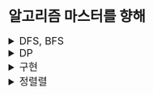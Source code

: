 # 알고리즘 마스터를 향해

<details>
<summary style="font-size: 20px">DFS, BFS</summary>
<div markdown="1">

|    날짜    |         단계         |                   백준 링크                    |                                               github 링크                                               |  메모리  |  시간  |
| :--------: | :------------------: | :--------------------------------------------: | :-----------------------------------------------------------------------------------------------------: | :------: | :----: |
| 2023-06-07 | ![](TIER_IMG/S1.svg) |  [2667](https://www.acmicpc.net/problem/2667)  |       [단지번호붙이기](https://github.com/gyur1kim/BOJ/blob/master/DFS%20BFS/2667_단지번호붙이기)       | 10668KB  | 124ms  |
| 2023-06-11 | ![](TIER_IMG/G5.svg) |  [7569](https://www.acmicpc.net/problem/7569)  |               [토마토](https://github.com/gyur1kim/BOJ/blob/master/DFS%20BFS/7569_토마토)               | 141464KB | 848ms  |
| 2024-12-16 | ![](TIER_IMG/G5.svg) | [16928](https://www.acmicpc.net/problem/16928) | [뱀과 사다리 게임](https://github.com/gyur1kim/BOJ/blob/master/DFS%20BFS/16928_뱀과%20사다리%20게임.js) |  9388KB  | 112ms  |
| 2024-12-17 | ![](TIER_IMG/G3.svg) |  [4179](https://www.acmicpc.net/problem/4179)  |                [불!](https://github.com/gyur1kim/BOJ/blob/master/DFS%20BFS/4179_불!.js)                 | 168468KB | 1332ms |
| 2024-12-21 | ![](TIER_IMG/G3.svg) |  [2146](https://www.acmicpc.net/problem/2146)  |       [다리 만들기](https://github.com/gyur1kim/BOJ/blob/master/DFS%20BFS/2146_다리%20만들기.js)        | 31972KB  | 484ms  |
| 2024-12-23 | ![](TIER_IMG/G5.svg) |  [7576](https://www.acmicpc.net/problem/7576)  |             [토마토](https://github.com/gyur1kim/BOJ/blob/master/DFS%20BFS/7576_토마토.js)              | 176844KB | 1176ms |

</div>
</details>

<details>
<summary style="font-size: 20px">DP</summary>
<div markdown="1">

|    날짜    |         단계         |                   백준 링크                    |                                                   github 링크                                                    |  메모리  | 시간  |
| :--------: | :------------------: | :--------------------------------------------: | :--------------------------------------------------------------------------------------------------------------: | :------: | :---: |
| 2023-05-13 | ![](TIER_IMG/B1.svg) | [24416](https://www.acmicpc.net/problem/24416) | [피보나치 수 1](https://github.com/gyur1kim/BOJ/blob/master/DP/24416_알고리즘%20수업%20-%20피보나치%20수%201.js) |  9572KB  | 124ms |
| 2023-05-13 | ![](TIER_IMG/S3.svg) |  [9461](https://www.acmicpc.net/problem/9461)  |               [파도반 수열](https://github.com/gyur1kim/BOJ/blob/master/DP/9461_파도반%20수열.js)                |  9620KB  | 116ms |
| 2023-05-24 | ![](TIER_IMG/S3.svg) |  [1463](https://www.acmicpc.net/problem/1463)  |                [1로 만들기](https://github.com/gyur1kim/BOJ/blob/master/DP/1463_1로%20만들기.js)                 | 44560KB  | 244ms |
| 2023-05-29 | ![](TIER_IMG/S3.svg) |  [9095](https://www.acmicpc.net/problem/9095)  |        [1, 2, 3 더하기](https://github.com/gyur1kim/BOJ/blob/master/DP/9095_1%2C%202%2C%203%20더하기.js)         |  9364KB  | 120ms |
| 2023-05-31 | ![](TIER_IMG/S3.svg) | [11726](https://www.acmicpc.net/problem/11726) |                [2×n 타일링](https://github.com/gyur1kim/BOJ/blob/master/DP/11726_2×n%20타일링.js)                |  9660KB  | 188ms |
| 2023-06-02 | ![](TIER_IMG/S1.svg) |  [1149](https://www.acmicpc.net/problem/1149)  |                    [RGB 거리](https://github.com/gyur1kim/BOJ/blob/master/DP/1149_RGB%20거리)                    |  9688KB  | 128ms |
| 2023-06-03 | ![](TIER_IMG/S3.svg) | [11727](https://www.acmicpc.net/problem/11727) |              [2×n 타일링 2](https://github.com/gyur1kim/BOJ/blob/master/DP/11727_2×n%20타일링%202)               |  9652KB  | 200ms |
| 2023-06-06 | ![](TIER_IMG/G5.svg) |  [2293](https://www.acmicpc.net/problem/2293)  |                      [동전 1](https://github.com/gyur1kim/BOJ/blob/master/DP/2293_동전%201)                      | 116200KB | 140ms |

</div>
</details>

<details>
<summary style="font-size: 20px">구현</summary>
<div markdown="1">

|    날짜    |         단계         |                   백준 링크                    |                                     github 링크                                     | 메모리  |  시간  |
| :--------: | :------------------: | :--------------------------------------------: | :---------------------------------------------------------------------------------: | :-----: | :----: |
| 2023-06-13 | ![](TIER_IMG/G4.svg) | [14502](https://www.acmicpc.net/problem/14502) |       [연구소](https://github.com/gyur1kim/BOJ/blob/master/구현/14502_연구소)       | 16472KB | 928ms  |
| 2023-06-18 | ![](TIER_IMG/S4.svg) | [18110](https://www.acmicpc.net/problem/18110) |  [solved.ac](https://github.com/gyur1kim/BOJ/blob/master/구현/18110_solved.ac.js)   | 39884KB | 352ms  |
| 2023-06-22 | ![](TIER_IMG/G5.svg) | [15686](https://www.acmicpc.net/problem/15686) |   [치킨 배달](https://github.com/gyur1kim/BOJ/blob/master/구현/15686_치킨%20배달)   | 12648KB | 208ms  |
| 2023-06-29 | ![](TIER_IMG/G5.svg) | [14503](https://www.acmicpc.net/problem/14503) | [로봇 청소기](https://github.com/gyur1kim/BOJ/blob/master/구현/14503_로봇%20청소기) | 9384KB  | 128ms  |
| 2023-07-02 | ![](TIER_IMG/G5.svg) |  [2116](https://www.acmicpc.net/problem/2116)  | [주사위 찾기](https://github.com/gyur1kim/BOJ/blob/master/구현/2116_주사위%20쌓기)  | 19628KB | 236ms  |
| 2023-07-07 | ![](TIER_IMG/S5.svg) | [11723](https://www.acmicpc.net/problem/11723) |         [집합](https://github.com/gyur1kim/BOJ/blob/master/구현/11723_집합)         | 31256KB | 5964ms |

</div>
</details>

<details>
<summary style="font-size: 20px">정렬렬</summary>
<div markdown="1">

|    날짜    |         단계         |                   백준 링크                    |                                      github 링크                                       | 메모리  | 시간  |
| :--------: | :------------------: | :--------------------------------------------: | :------------------------------------------------------------------------------------: | :-----: | :---: |
| 2024-12-30 | ![](TIER_IMG/G5.svg) | [13164](https://www.acmicpc.net/problem/13164) | [행복 유치원](https://github.com/gyur1kim/BOJ/blob/master/정렬/13164_행복%20유치원.js) | 16472KB | 928ms |

</div>
</details>
